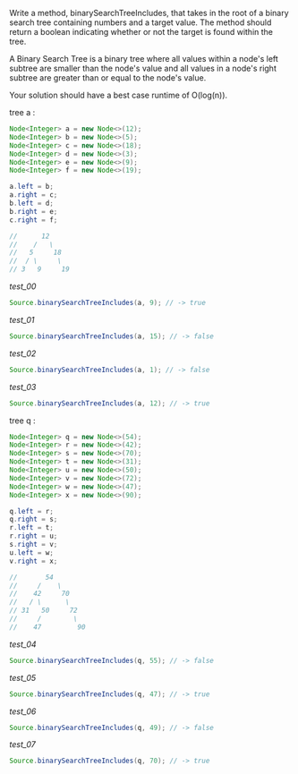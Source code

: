 Write a method, binarySearchTreeIncludes, that takes in the root of a binary search tree containing numbers and a target value. The method should return a boolean indicating whether or not the target is found within the tree.

A Binary Search Tree is a binary tree where all values within a node's left subtree are smaller than the node's value and all values in a node's right subtree are greater than or equal to the node's value.

Your solution should have a best case runtime of O(log(n)).

tree a : 

```java
Node<Integer> a = new Node<>(12);
Node<Integer> b = new Node<>(5);
Node<Integer> c = new Node<>(18);
Node<Integer> d = new Node<>(3);
Node<Integer> e = new Node<>(9);
Node<Integer> f = new Node<>(19);

a.left = b;
a.right = c;
b.left = d;
b.right = e;
c.right = f;

//      12
//    /   \
//   5     18
//  / \     \
// 3   9     19
```



_test_00_

```java
Source.binarySearchTreeIncludes(a, 9); // -> true
```

_test_01_

```java
Source.binarySearchTreeIncludes(a, 15); // -> false
```

_test_02_

```java
Source.binarySearchTreeIncludes(a, 1); // -> false
```

_test_03_

```java
Source.binarySearchTreeIncludes(a, 12); // -> true
```

tree q :

```java
Node<Integer> q = new Node<>(54);
Node<Integer> r = new Node<>(42);
Node<Integer> s = new Node<>(70);
Node<Integer> t = new Node<>(31);
Node<Integer> u = new Node<>(50);
Node<Integer> v = new Node<>(72);
Node<Integer> w = new Node<>(47);
Node<Integer> x = new Node<>(90);

q.left = r;
q.right = s;
r.left = t;
r.right = u;
s.right = v;
u.left = w;
v.right = x;

//       54
//     /    \
//    42     70
//   / \      \
// 31   50     72
//     /        \
//    47         90
```


_test_04_

```java
Source.binarySearchTreeIncludes(q, 55); // -> false
```

_test_05_

```java
Source.binarySearchTreeIncludes(q, 47); // -> true
```

_test_06_

```java
Source.binarySearchTreeIncludes(q, 49); // -> false
```

_test_07_

```java
Source.binarySearchTreeIncludes(q, 70); // -> true
```